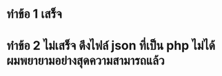 # ทําข้อ 1 เสร็จ
# ทําข้อ 2 ไม่เสร็จ ดึงไฟล์ json ที่เป็น php ไม่ได้ ผมพยายามอย่างสุดความสามารถแล้ว
